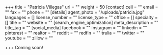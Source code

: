 +++
title = "Patricia Villegas"
url = ""
weight = 50
[contact]
cell = ""
email = ""
fax = ""
phone = ""
[details]
agent_photo = "/uploads/patricia.jpg"
languages = []
license_number = ""
license_type = ""
office = []
specialty = []
title = ""
website = ""
[search_engine_optimization]
meta_description = ""
title_tag = ""
[social_media]
facebook = ""
instagram = ""
linkedin = ""
pinterest = ""
realtor = ""
reddit = ""
redfin = ""
trulia = ""
twitter = ""
youtube = ""
zillow = ""

+++
Coming soon!